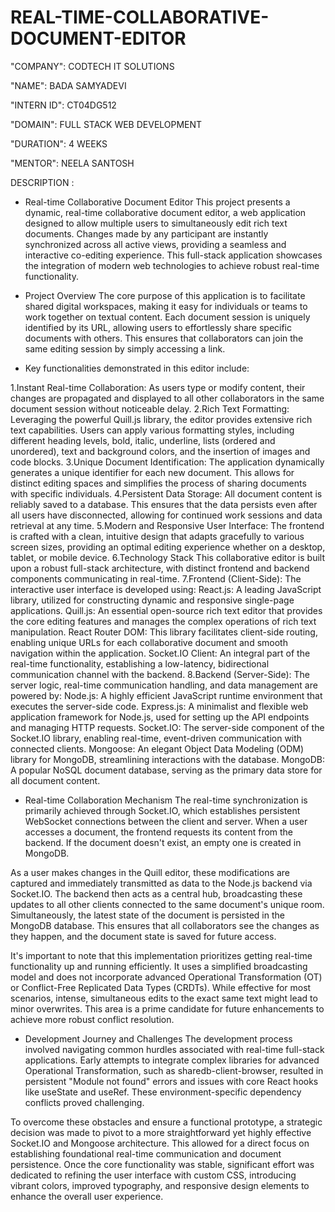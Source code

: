 # REAL-TIME-COLLABORATIVE-DOCUMENT-EDITOR

"COMPANY": CODTECH IT SOLUTIONS

"NAME": BADA SAMYADEVI

"INTERN ID": CT04DG512

"DOMAIN": FULL STACK WEB DEVELOPMENT

"DURATION": 4 WEEKS

"MENTOR": NEELA SANTOSH

DESCRIPTION :
* Real-time Collaborative Document Editor
This project presents a dynamic, real-time collaborative document editor, a web application designed to allow multiple users to simultaneously edit rich text documents. Changes made by any participant are instantly synchronized across all active views, providing a seamless and interactive co-editing experience. This full-stack application showcases the integration of modern web technologies to achieve robust real-time functionality.

* Project Overview
The core purpose of this application is to facilitate shared digital workspaces, making it easy for individuals or teams to work together on textual content. Each document session is uniquely identified by its URL, allowing users to effortlessly share specific documents with others. This ensures that collaborators can join the same editing session by simply accessing a link.

* Key functionalities demonstrated in this editor include:

1.Instant Real-time Collaboration: As users type or modify content, their changes are propagated and displayed to all other collaborators in the same document session without noticeable delay.
2.Rich Text Formatting: Leveraging the powerful Quill.js library, the editor provides extensive rich text capabilities. Users can apply various formatting styles, including different heading levels, bold, italic, underline, lists (ordered and unordered), text and background colors, and the insertion of images and code blocks.
3.Unique Document Identification: The application dynamically generates a unique identifier for each new document. This allows for distinct editing spaces and simplifies the process of sharing documents with specific individuals.
4.Persistent Data Storage: All document content is reliably saved to a database. This ensures that the data persists even after all users have disconnected, allowing for continued work sessions and data retrieval at any time.
5.Modern and Responsive User Interface: The frontend is crafted with a clean, intuitive design that adapts gracefully to various screen sizes, providing an optimal editing experience whether on a desktop, tablet, or mobile device.
6.Technology Stack
This collaborative editor is built upon a robust full-stack architecture, with distinct frontend and backend components communicating in real-time.
7.Frontend (Client-Side):
The interactive user interface is developed using:
React.js: A leading JavaScript library, utilized for constructing dynamic and responsive single-page applications.
Quill.js: An essential open-source rich text editor that provides the core editing features and manages the complex operations of rich text manipulation.
React Router DOM: This library facilitates client-side routing, enabling unique URLs for each collaborative document and smooth navigation within the application.
Socket.IO Client: An integral part of the real-time functionality, establishing a low-latency, bidirectional communication channel with the backend.
8.Backend (Server-Side):
The server logic, real-time communication handling, and data management are powered by:
Node.js: A highly efficient JavaScript runtime environment that executes the server-side code.
Express.js: A minimalist and flexible web application framework for Node.js, used for setting up the API endpoints and managing HTTP requests.
Socket.IO: The server-side component of the Socket.IO library, enabling real-time, event-driven communication with connected clients.
Mongoose: An elegant Object Data Modeling (ODM) library for MongoDB, streamlining interactions with the database.
MongoDB: A popular NoSQL document database, serving as the primary data store for all document content.

* Real-time Collaboration Mechanism
The real-time synchronization is primarily achieved through Socket.IO, which establishes persistent WebSocket connections between the client and server. When a user accesses a document, the frontend requests its content from the backend. If the document doesn't exist, an empty one is created in MongoDB.

As a user makes changes in the Quill editor, these modifications are captured and immediately transmitted as data to the Node.js backend via Socket.IO. The backend then acts as a central hub, broadcasting these updates to all other clients connected to the same document's unique room. Simultaneously, the latest state of the document is persisted in the MongoDB database. This ensures that all collaborators see the changes as they happen, and the document state is saved for future access.

It's important to note that this implementation prioritizes getting real-time functionality up and running efficiently. It uses a simplified broadcasting model and does not incorporate advanced Operational Transformation (OT) or Conflict-Free Replicated Data Types (CRDTs). While effective for most scenarios, intense, simultaneous edits to the exact same text might lead to minor overwrites. This area is a prime candidate for future enhancements to achieve more robust conflict resolution.

* Development Journey and Challenges
The development process involved navigating common hurdles associated with real-time full-stack applications. Early attempts to integrate complex libraries for advanced Operational Transformation, such as sharedb-client-browser, resulted in persistent "Module not found" errors and issues with core React hooks like useState and useRef. These environment-specific dependency conflicts proved challenging.

To overcome these obstacles and ensure a functional prototype, a strategic decision was made to pivot to a more straightforward yet highly effective Socket.IO and Mongoose architecture. This allowed for a direct focus on establishing foundational real-time communication and document persistence. Once the core functionality was stable, significant effort was dedicated to refining the user interface with custom CSS, introducing vibrant colors, improved typography, and responsive design elements to enhance the overall user experience.

